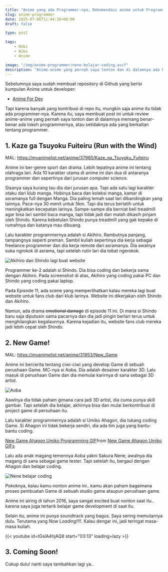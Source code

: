 ```yaml
---
title: "Anime yang ada Programmer-nya, Rekomendasi anime untuk Programmer Wibu"
slug: anime-programmer
date: 2025-07-06T11:44:18+08:00
draft: false

type: post

tags:
    - Hobi
    - Wibu
    - Anime

image: "/img/anime-programmer/nene-belajar-coding.avif"
description: "Anime-anime yang pernah saya tonton dan di dalamnya ada karakter programmer-nya. Wajib ditonton oleh programmer!"
---
```


Sebelumnya saya sudah membuat repository di Github yang berisi kumpulan Anime untuk developer:

- [Anime For Dev](https://github.com/ardianta/anime-for-dev)

Tapi karena banyak yang kontribusi di repo itu, mungkin saja anime itu tidak ada programmer-nya.
Karena itu, saya membuat post ini untuk review anime-anime yang pernah saya tonton dan di dalamnya
memang benar-benar ada tokoh programmernya, atau setidaknya ada yang berkaitan tentang programmer.

## 1. Kaze ga Tsuyoku Fuiteiru (Run with the Wind)

MAL: https://myanimelist.net/anime/37965/Kaze_ga_Tsuyoku_Fuiteiru

Anime ini ber-genre sport dan drama. Lebih tepatnya anime ini tentang olahraga lari.
Ada 10 karakter utama di anime ini dan dua di antaranya programmer dan sepertinya dari jurusan computer science.

Sisanya saya kurang tau dia dari jurusan apa. Tapi ada satu lagi karakter otaku dari klub manga. Hobinya baca dan koleksi manga,
kamar di asramanya full dengan Manga. Dia paling lemah saat lari dibandingkan yang lainnya. Pace-nya 30 menit untuk 5km. Tapi dia terus berlatih
untuk meningkatkan kecepatan larinya. Sampe-sampe dia berniat beli treadmill agar bisa lari sambil baca manga, tapi tidak jadi dan malah dikasih pinjam oleh Shindo. Karena kebetulan Shindo punya treadmill yang gak kepake di rumahnya dan katanya mau dibuang.

Lalu karakter programmernya adalah si Akihiro. Rambutnya panjang, 
tampangnya seperti preman. Sambil kuliah sepertinya dia kerja sebagai freelance programmer
dan dia kerja remote dari asramanya. Dia awalnya suka ngrokok di asrama, tapi setelah rutin lari dia tobat ngerokok.

![Akihiro dan Shindo lagi buat website](/img/anime-programmer/programmer-kaze-ga-tsuyoku-fuiteiru.avif)

Programmer ke-2 adalah si Shindo. Dia bisa coding dan bekerja sama dengan Akihiro.
Pada screenshot di atas, Akihiro yang coding pakai PC dan Shindo yang coding pakai laptop.

Pada Episode 11, ada scene yang memperlihatkan kalau mereka lagi buat website untuk
fans club dari klub larinya. Website ini dikerjakan oleh Shindo dan Akihiro.

Namun, ada drama ~~emotional damage~~ di episode 11 ini. Di mana si Shindo baru saja diputusin sama pacarnya
dan dia jadi pingin berlari terus untuk menghilangkan kegalaunnya. Karena kejadian itu,
website fans club mereka jadi lebih cepat oleh Shindo.

## 2. New Game!

MAL: https://myanimelist.net/anime/31953/New_Game

Anime ini bercerita tentang ciwi-ciwi yang develop Game di sebuah perushaan Game.
MC-nya si Aoba. Dia adalah desainer karakter 3D. Lalu masuk di perushaan Game
dan dia memulai karirnya di sana sebagai 3D artist. 

![Aoba](/img/anime-programmer/new-game-aoba.avif)

Aawlnya dia tidak paham gimana cara jadi 3D artist, dia cuma punya skill gambar. Tapi setelah dia belajar, akhirnya
bisa dan mulai berkontribusi di project game di persuhaan itu.

Lalu karakter programmernya adalah si Umiko Ahagon, dia tukang coding Game.
Si Ahagon ini tidak bekerja sendiri, dia ada tim juga yang bantu-bantu coding.

<div class="tenor-gif-embed" data-postid="13247664" data-share-method="host" data-aspect-ratio="1.11321" data-width="100%"><a href="https://tenor.com/view/new-game-ahagon-umiko-programming-work-working-at-work-gif-13247664">New Game Ahagon Umiko Programming GIF</a>from <a href="https://tenor.com/search/new+game+ahagon+umiko-gifs">New Game Ahagon Umiko GIFs</a></div> <script type="text/javascript" async src="https://tenor.com/embed.js"></script>

Lalu ada anak magang temennya Aoba yakni Sakura Nene, awalnya dia magang di sana sebagai game tester.
Tapi setelah itu, bergaul dengan Ahagon dan belajar coding.

![Nene belajar coding](/img/anime-programmer/nene-belajar-coding.avif)

Pokoknya, kalau kamu nonton anime ini.. kamu akan paham bagaimana proses pembuatan Game
di sebuah studio game ataupun perushaan game.

Anime ini airing di tahun 2016, saya sangat excited buat nonton saat itu.. karena
saya juga tertarik belajar game development di saat itu.

Selain itu, anime ini punya soundtrack yang bagus. Saya sering memutarnya dulu.
Terutama yang _Now Loading!!!!_. Kalau dengar ini, jadi teringat masa-masa kuliah.

{{< youtube id=tGslA4hjAQ8 start="03:13" loading=lazy >}}

## 3. Coming Soon!

Cukup dulu! nanti saya tambahkan lagi ya..